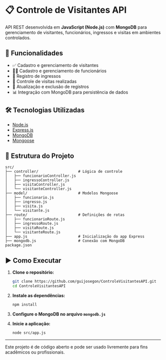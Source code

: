# 📋 Controle de Visitantes API

API REST desenvolvida em **JavaScript (Node.js)** com **MongoDB** para gerenciamento de visitantes, funcionários, ingressos e visitas em ambientes controlados.

## 🚀 Funcionalidades

- ✅ Cadastro e gerenciamento de visitantes
- 🧑‍💼 Cadastro e gerenciamento de funcionários
- 🧾 Registro de ingressos
- 📅 Controle de visitas realizadas
- 🔄 Atualização e exclusão de registros
- 📊 Integração com MongoDB para persistência de dados

## 🛠 Tecnologias Utilizadas

- [Node.js](https://nodejs.org/)
- [Express.js](https://expressjs.com/)
- [MongoDB](https://www.mongodb.com/)
- [Mongoose](https://mongoosejs.com/)

## 📁 Estrutura do Projeto

```
src/
├── controller/                  # Lógica de controle
│   ├── funcionarioController.js
│   ├── ingressoController.js
│   ├── visitaController.js
│   └── visitanteController.js
├── model/                       # Modelos Mongoose
│   ├── funcionario.js
│   ├── ingresso.js
│   ├── visita.js
│   └── visitante.js
├── route/                       # Definições de rotas
│   ├── funcionarioRoute.js
│   ├── ingressoRoute.js
│   ├── visitaRoute.js
│   └── visitanteRoute.js
├── app.js                       # Inicialização do app Express
├── mongodb.js                   # Conexão com MongoDB
package.json
```

## ▶️ Como Executar

1. **Clone o repositório:**
   ```bash
   git clone https://github.com/guijosegon/ControleVisitantesAPI.git
   cd ControleVisitantesAPI
   ```

2. **Instale as dependências:**
   ```bash
   npm install
   ```

3. **Configure o MongoDB no arquivo `mongodb.js`**

4. **Inicie a aplicação:**
   ```bash
   node src/app.js
   ```

---

Este projeto é de código aberto e pode ser usado livremente para fins acadêmicos ou profissionais.

